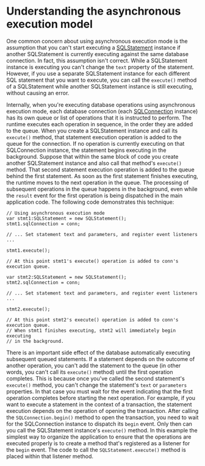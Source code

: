# Understanding the asynchronous execution model

<div>

One common concern about using asynchronous execution mode is the assumption
that you can't start executing a
[SQLStatement](https://help.adobe.com/en_US/FlashPlatform/reference/actionscript/3/flash/data/SQLStatement.html)
instance if another SQLStatement is currently executing against the same
database connection. In fact, this assumption isn't correct. While a
SQLStatement instance is executing you can't change the `text` property of the
statement. However, if you use a separate SQLStatement instance for each
different SQL statement that you want to execute, you can call the `execute()`
method of a SQLStatement while another SQLStatement instance is still executing,
without causing an error.

Internally, when you're executing database operations using asynchronous
execution mode, each database connection (each
[SQLConnection](https://help.adobe.com/en_US/FlashPlatform/reference/actionscript/3/flash/data/SQLConnection.html)
instance) has its own queue or list of operations that it is instructed to
perform. The runtime executes each operation in sequence, in the order they are
added to the queue. When you create a SQLStatement instance and call its
`execute()` method, that statement execution operation is added to the queue for
the connection. If no operation is currently executing on that SQLConnection
instance, the statement begins executing in the background. Suppose that within
the same block of code you create another SQLStatement instance and also call
that method's `execute()` method. That second statement execution operation is
added to the queue behind the first statement. As soon as the first statement
finishes executing, the runtime moves to the next operation in the queue. The
processing of subsequent operations in the queue happens in the background, even
while the `result` event for the first operation is being dispatched in the main
application code. The following code demonstrates this technique:

    // Using asynchronous execution mode
    var stmt1:SQLStatement = new SQLStatement();
    stmt1.sqlConnection = conn;

    // ... Set statement text and parameters, and register event listeners ...

    stmt1.execute();

    // At this point stmt1's execute() operation is added to conn's execution queue.

    var stmt2:SQLStatement = new SQLStatement();
    stmt2.sqlConnection = conn;

    // ... Set statement text and parameters, and register event listeners ...

    stmt2.execute();

    // At this point stmt2's execute() operation is added to conn's execution queue.
    // When stmt1 finishes executing, stmt2 will immediately begin executing
    // in the background.

There is an important side effect of the database automatically executing
subsequent queued statements. If a statement depends on the outcome of another
operation, you can't add the statement to the queue (in other words, you can't
call its `execute()` method) until the first operation completes. This is
because once you've called the second statement's `execute()` method, you can't
change the statement's `text` or `parameters` properties. In that case you must
wait for the event indicating that the first operation completes before starting
the next operation. For example, if you want to execute a statement in the
context of a transaction, the statement execution depends on the operation of
opening the transaction. After calling the `SQLConnection.begin()` method to
open the transaction, you need to wait for the SQLConnection instance to
dispatch its `begin` event. Only then can you call the SQLStatement instance's
`execute()` method. In this example the simplest way to organize the application
to ensure that the operations are executed properly is to create a method that's
registered as a listener for the `begin` event. The code to call the
`SQLStatement.execute()` method is placed within that listener method.

</div>

<div>

<div>

</div>

</div>
